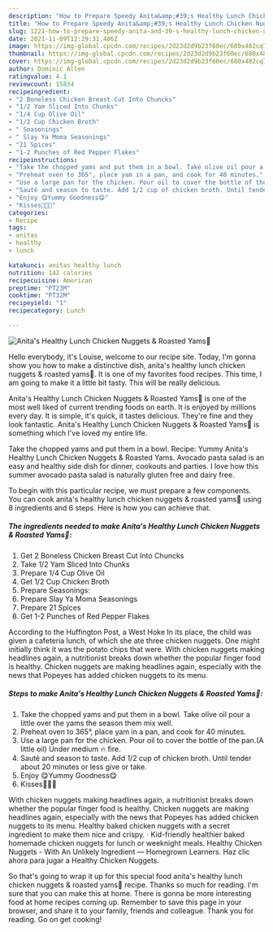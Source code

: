 ```yaml
---
description: "How to Prepare Speedy Anita&amp;#39;s Healthy Lunch Chicken Nuggets &amp;amp; Roasted Yams🍠"
title: "How to Prepare Speedy Anita&amp;#39;s Healthy Lunch Chicken Nuggets &amp;amp; Roasted Yams🍠"
slug: 1221-how-to-prepare-speedy-anita-and-39-s-healthy-lunch-chicken-nuggets-and-amp-roasted-yams
date: 2021-11-09T12:29:31.406Z
image: https://img-global.cpcdn.com/recipes/2d23d2d9b23f60ec/680x482cq70/anitas-healthy-lunch-chicken-nuggets-roasted-yams-recipe-main-photo.jpg
thumbnail: https://img-global.cpcdn.com/recipes/2d23d2d9b23f60ec/680x482cq70/anitas-healthy-lunch-chicken-nuggets-roasted-yams-recipe-main-photo.jpg
cover: https://img-global.cpcdn.com/recipes/2d23d2d9b23f60ec/680x482cq70/anitas-healthy-lunch-chicken-nuggets-roasted-yams-recipe-main-photo.jpg
author: Dominic Allen
ratingvalue: 4.1
reviewcount: 15834
recipeingredient:
- "2 Boneless Chicken Breast Cut Into Chuncks"
- "1/2 Yam Sliced Into Chunks"
- "1/4 Cup Olive Oil"
- "1/2 Cup Chicken Broth"
- " Seasonings"
- " Slay Ya Moma Seasonings"
- "21 Spices"
- "1-2 Punches of Red Pepper Flakes"
recipeinstructions:
- "Take the chopped yams and put them in a bowl. Take olive oil pour a little over the yams the season them mix well."
- "Preheat oven to 365°, place yam in a pan, and cook for 40 minutes."
- "Use a large pan for the chicken. Pour oil to cover the bottle of the pan.(A little oil) Under medium 🔥 fire."
- "Sauté and season to taste. Add 1/2 cup of chicken broth. Until tender about 20 minutes or less give or take."
- "Enjoy 😋Yummy Goodness😋"
- "Kisses💋💋💋"
categories:
- Recipe
tags:
- anitas
- healthy
- lunch

katakunci: anitas healthy lunch 
nutrition: 142 calories
recipecuisine: American
preptime: "PT23M"
cooktime: "PT32M"
recipeyield: "1"
recipecategory: Lunch

---
```



![Anita&#39;s Healthy Lunch Chicken Nuggets &amp; Roasted Yams🍠](https://img-global.cpcdn.com/recipes/2d23d2d9b23f60ec/680x482cq70/anitas-healthy-lunch-chicken-nuggets-roasted-yams-recipe-main-photo.jpg)

Hello everybody, it's Louise, welcome to our recipe site. Today, I'm gonna show you how to make a distinctive dish, anita&#39;s healthy lunch chicken nuggets &amp; roasted yams🍠. It is one of my favorites food recipes. This time, I am going to make it a little bit tasty. This will be really delicious.

Anita&#39;s Healthy Lunch Chicken Nuggets &amp; Roasted Yams🍠 is one of the most well liked of current trending foods on earth. It is enjoyed by millions every day. It is simple, it's quick, it tastes delicious. They're fine and they look fantastic. Anita&#39;s Healthy Lunch Chicken Nuggets &amp; Roasted Yams🍠 is something which I've loved my entire life.

Take the chopped yams and put them in a bowl. Recipe: Yummy Anita&#39;s Healthy Lunch Chicken Nuggets &amp; Roasted Yams. Avocado pasta salad is an easy and healthy side dish for dinner, cookouts and parties. I love how this summer avocado pasta salad is naturally gluten free and dairy free.


To begin with this particular recipe, we must prepare a few components. You can cook anita&#39;s healthy lunch chicken nuggets &amp; roasted yams🍠 using 8 ingredients and 6 steps. Here is how you can achieve that.

<!--inarticleads1-->

##### The ingredients needed to make Anita&#39;s Healthy Lunch Chicken Nuggets &amp; Roasted Yams🍠:

1. Get 2 Boneless Chicken Breast Cut Into Chuncks
1. Take 1/2 Yam Sliced Into Chunks
1. Prepare 1/4 Cup Olive Oil
1. Get 1/2 Cup Chicken Broth
1. Prepare  Seasonings:
1. Prepare  Slay Ya Moma Seasonings
1. Prepare 21 Spices
1. Get 1-2 Punches of Red Pepper Flakes


According to the Huffington Post, a West Hoke In its place, the child was given a cafeteria lunch, of which she ate three chicken nuggets. One might initially think it was the potato chips that were. With chicken nuggets making headlines again, a nutritionist breaks down whether the popular finger food is healthy. Chicken nuggets are making headlines again, especially with the news that Popeyes has added chicken nuggets to its menu. 

<!--inarticleads2-->

##### Steps to make Anita&#39;s Healthy Lunch Chicken Nuggets &amp; Roasted Yams🍠:

1. Take the chopped yams and put them in a bowl. Take olive oil pour a little over the yams the season them mix well.
1. Preheat oven to 365°, place yam in a pan, and cook for 40 minutes.
1. Use a large pan for the chicken. Pour oil to cover the bottle of the pan.(A little oil) Under medium 🔥 fire.
1. Sauté and season to taste. Add 1/2 cup of chicken broth. Until tender about 20 minutes or less give or take.
1. Enjoy 😋Yummy Goodness😋
1. Kisses💋💋💋


With chicken nuggets making headlines again, a nutritionist breaks down whether the popular finger food is healthy. Chicken nuggets are making headlines again, especially with the news that Popeyes has added chicken nuggets to its menu. Healthy baked chicken nuggets with a secret ingredient to make them nice and crispy. · Kid-friendly healthier baked homemade chicken nuggets for lunch or weeknight meals. Healthy Chicken Nuggets - With An Unlikely Ingredient — Homegrown Learners. Haz clic ahora para jugar a Healthy Chicken Nuggets. 

So that's going to wrap it up for this special food anita&#39;s healthy lunch chicken nuggets &amp; roasted yams🍠 recipe. Thanks so much for reading. I'm sure that you can make this at home. There is gonna be more interesting food at home recipes coming up. Remember to save this page in your browser, and share it to your family, friends and colleague. Thank you for reading. Go on get cooking!
